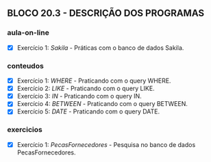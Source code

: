 ## BLOCO 20.3 - DESCRIÇÃO DOS PROGRAMAS

### aula-on-line
- [x] Exercício 1: _Sakila_ - Práticas com o banco de dados Sakila.

### conteudos
- [x] Exercício 1: _WHERE_ - Praticando com o query WHERE.
- [x] Exercício 2: _LIKE_ - Praticando com o query LIKE.
- [x] Exercício 3: _IN_ - Praticando com o query IN.
- [x] Exercício 4: _BETWEEN_ - Praticando com o query BETWEEN.
- [x] Exercício 5: _DATE_ - Praticando com o query DATE.

### exercicios
- [x] Exercício 1: _PecasFornecedores_ - Pesquisa no banco de dados PecasFornecedores.

